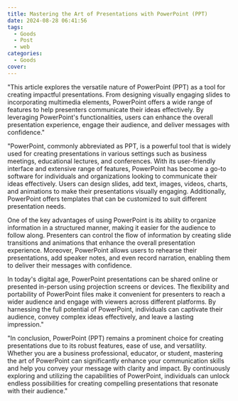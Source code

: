 ```yaml
---
title: Mastering the Art of Presentations with PowerPoint (PPT)
date: 2024-08-28 06:41:56
tags:
  - Goods
  - Post
  - web
categories:
  - Goods
cover: 
---
```


"This article explores the versatile nature of PowerPoint (PPT) as a tool for creating impactful presentations. From designing visually engaging slides to incorporating multimedia elements, PowerPoint offers a wide range of features to help presenters communicate their ideas effectively. By leveraging PowerPoint's functionalities, users can enhance the overall presentation experience, engage their audience, and deliver messages with confidence."

"PowerPoint, commonly abbreviated as PPT, is a powerful tool that is widely used for creating presentations in various settings such as business meetings, educational lectures, and conferences. With its user-friendly interface and extensive range of features, PowerPoint has become a go-to software for individuals and organizations looking to communicate their ideas effectively. Users can design slides, add text, images, videos, charts, and animations to make their presentations visually engaging. Additionally, PowerPoint offers templates that can be customized to suit different presentation needs.

One of the key advantages of using PowerPoint is its ability to organize information in a structured manner, making it easier for the audience to follow along. Presenters can control the flow of information by creating slide transitions and animations that enhance the overall presentation experience. Moreover, PowerPoint allows users to rehearse their presentations, add speaker notes, and even record narration, enabling them to deliver their messages with confidence.

In today's digital age, PowerPoint presentations can be shared online or presented in-person using projection screens or devices. The flexibility and portability of PowerPoint files make it convenient for presenters to reach a wider audience and engage with viewers across different platforms. By harnessing the full potential of PowerPoint, individuals can captivate their audience, convey complex ideas effectively, and leave a lasting impression."

"In conclusion, PowerPoint (PPT) remains a prominent choice for creating presentations due to its robust features, ease of use, and versatility. Whether you are a business professional, educator, or student, mastering the art of PowerPoint can significantly enhance your communication skills and help you convey your message with clarity and impact. By continuously exploring and utilizing the capabilities of PowerPoint, individuals can unlock endless possibilities for creating compelling presentations that resonate with their audience."
